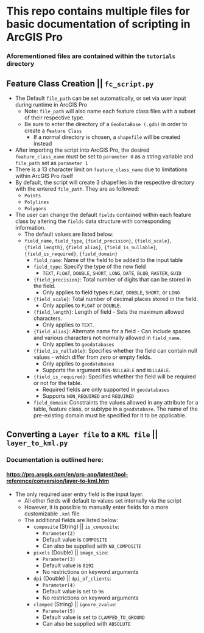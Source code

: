 # This repo contains multiple files for basic documentation of scripting in ArcGIS Pro

### Aforementioned files are contained within the `tutorials` directory

## Feature Class Creation || `fc_script.py`
* The Default `file_path` can be set automatically, or set via user input during runtime in ArcGIS Pro
  * Note: `file_path` will also name each feature class files with a subset of their respective type.
  * Be sure to enter the directory of a `GeoDataBase (.gdb)` in order to create a `Feature Class`
    * If a normal directory is chosen, a `shapefile` will be created instead
* After importing the script into ArcGIS Pro, the desired `feature_class_name` must be set to `parameter 0` as a string variable and `file_path` set as `parameter 1`
* There is a 13 character limit on `feature_class_name` due to limitations within ArcGIS Pro itself
* By default, the script will create 3 shapefiles in the respective directory with the entered `file_path`. They are as followed:
  * `Points`
  * `Polylines`
  * `Polygons`
* The user can change the default `fields` contained within each feature class by altering the `fields` data structure with corresponding information.
  * The default values are listed below:
  * `field_name`, `field_type`, `{field_precision}`, `{field_scale}`, `{field_length}`, `{field_alias}`, `{field_is_nullable}`, `{field_is_required}`, `{field_domain}`
    * `field_name`: Name of the field to be added to the input table
    * `field_type`: Specify the type of the new field
      * `TEXT`, `FLOAT`, `DOUBLE`, `SHORT`, `LONG`, `DATE`, `BLOB`, `RASTER`, `GUID`
    * `{field_precision}`: Total number of digits that can be stored in the field. 
      * Only applies to field types `FLOAT`, `DOUBLE`, `SHORT`, or `LONG`
    * `{field_scale}`: Total number of decimal places stored in the field.
      * Only applies to `FLOAT` or `DOUBLE`.
    * `{field_length}`: Length of field - Sets the maximum allowed characters.
      * Only applies to `TEXT`.
    * `{field_alias}`: Alternate name for a field - Can include spaces and various characters not normally allowed in `field_name`.
      * Only applies to `geodatabases`
    * `{field_is_nullable}`: Specifies whether the field can contain null values - which differ from zero or empty fields.
      * Only applies to `geodatabases`
      * Supports the argument `NON-NULLABLE` and `NULLABLE`.
    * `{field_is_required}`: Specifies whether the field will be required or not for the table.
      * Required fields are only supported in `geodatabases`
      * Supports `NON_REQUIRED` and `REQUIRED`
    * `field_domain`: Constraints the values allowed in any attribute for a table, feature class, or subtype in a `geodatabase`. The name of the pre-existing domain must be specified for it to be applicable.
    
    
## Converting a `Layer file` to a `KML file` || `layer_to_kml.py`
### Documentation is outlined here:
#### https://pro.arcgis.com/en/pro-app/latest/tool-reference/conversion/layer-to-kml.htm

* The only required user entry field is the input layer.
  * All other fields will default to values set internally via the script
  * However, it is possible to manually enter fields for a more customizable `.kml` file
  * The additional fields are listed below:
    * `composite` (String) || `is_composite`:
      * `Parameter(2)`
      * Default value is `COMPOSITE`
      * Can also be supplied with `NO_COMPOSITE`
    * `pixels` (Double) || `image_size`:
      * `Parameter(3)`
      * Default value is `8192`
      * No restrictions on keyword arguments
    * `dpi` (Double) || `dpi_of_clients`:
      * `Parameter(4)`
      * Default value is set to `96`
      * No restrictions on keyword arguments
    * `clamped` (String) || `ignore_zvalue`:
      * `Parameter(5)`
      * Default value is set to `CLAMPED_TO_GROUND`
      * Can also be supplied with `ABSOLUTE`